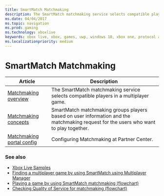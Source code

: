 ```yaml
---
title: SmartMatch Matchmaking
description: The SmartMatch matchmaking service selects compatible players in a multiplayer game.
ms.date: 04/04/2017
ms.topic: navigation
ms.prod: gaming
ms.technology: xboxlive
keywords: xbox live, xbox, games, uwp, windows 10, xbox one, protocol activation, multiplayer
ms.localizationpriority: medium
---
```


# SmartMatch Matchmaking

| Article | Description |
|---------|-------------|
| [Matchmaking overview](live-matchmaking-overview.md) | The SmartMatch matchmaking service selects compatible players in a multiplayer game. |
| [Matchmaking concepts](concepts/live-matchmaking-concepts-nav.md) | SmartMatch matchmaking groups players based on user information and the matchmaking request for the users who want to play together. |
| [Matchmaking portal config](config/live-matchmaking-config-nav.md) | Configuring Matchmaking at Partner Center. |


### See also

* [Xbox Live Samples](../../../samples.md)
* [Finding a multiplayer game by using SmartMatch using Multiplayer Manager](../mpm/how-to/live-play-multiplayer-with-matchmaking.md)
* [Playing a game by using SmartMatch matchmaking (flowchart)](../mpm/concepts/flowcharts/live-mpm-play-with-smartmatch-matchmaking.md)
* [Checking Quality of Service for matchmaking (flowchart)](../mpm/concepts/flowcharts/live-mpm-use-matchmaking-and-qos.md)
